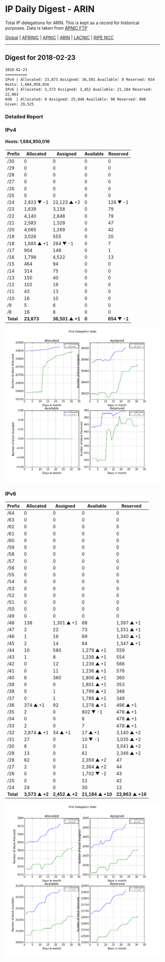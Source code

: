 # IP Daily Digest - ARIN 

Total IP delegations for ARIN. This is kept as a record for historical purposes. Data is taken from [APNIC FTP](https://ftp.apnic.net/)

[Global](https://github.com/csmets/IP-Daily-Digest) | [AFRINIC](https://github.com/csmets/IP-Daily-Digest/tree/master/archives/AFRINIC) | [APNIC](https://github.com/csmets/IP-Daily-Digest/tree/master/archives/APNIC) | [ARIN](https://github.com/csmets/IP-Daily-Digest/tree/master/archives/ARIN) | [LACNIC](https://github.com/csmets/IP-Daily-Digest/tree/master/archives/LACNIC) | [RIPE NCC](https://github.com/csmets/IP-Daily-Digest/tree/master/archives/RIPE_NCC)

---

## Digest for 2018-02-23
```
2018-02-23
==========
IPv4 | Allocated: 23,873 Assigned: 36,501 Available: 0 Reserved: 654 Hosts: 1,684,950,016
IPv6 | Allocated: 3,573 Assigned: 2,452 Available: 21,184 Reserved: 22,863
ASN  | Allocated: 0 Assigned: 25,848 Available: 98 Reserved: 898 Given: 29,525
```

### Detailed Report

### IPv4

#### Hosts: **1,684,950,016**

| Prefix | Allocated | Assigned | Available | Reserved |
| ----- | ----- | ----- | ----- | ----- |
| /30 | 0 | 0 | 0 | 0 |
| /29 | 0 | 0 | 0 | 0 |
| /28 | 0 | 0 | 0 | 0 |
| /27 | 0 | 0 | 0 | 0 |
| /26 | 0 | 0 | 0 | 0 |
| /25 | 0 | 0 | 0 | 0 |
| /24 | 2,923 ▼ -1 | 22,123 ▲ +2 | 0 | 126 ▼ -1 |
| /23 | 1,639 | 3,158 | 0 | 79 |
| /22 | 4,140 | 2,848 | 0 | 79 |
| /21 | 2,583 | 1,329 | 0 | 47 |
| /20 | 4,065 | 1,269 | 0 | 42 |
| /19 | 3,026 | 555 | 0 | 20 |
| /18 | 1,685 ▲ +1 | 284 ▼ -1 | 0 | 7 |
| /17 | 904 | 148 | 0 | 1 |
| /16 | 1,798 | 4,522 | 0 | 13 |
| /15 | 464 | 94 | 0 | 0 |
| /14 | 314 | 75 | 0 | 0 |
| /13 | 150 | 40 | 0 | 0 |
| /12 | 102 | 19 | 0 | 0 |
| /11 | 43 | 13 | 0 | 0 |
| /10 | 16 | 10 | 0 | 0 |
| /9 | 5 | 6 | 0 | 0 |
| /8 | 16 | 8 | 0 | 0 |
| **Total** | **23,873** | **36,501 ▲ +1** | **0** | **654 ▼ -1** |

![ipv4-stats](ipv4-figure.png)

### IPv6

| Prefix | Allocated | Assigned | Available | Reserved |
| ----- | ----- | ----- | ----- | ----- |
| /64 | 0 | 0 | 0 | 0 |
| /63 | 0 | 0 | 0 | 0 |
| /62 | 0 | 0 | 0 | 0 |
| /61 | 0 | 0 | 0 | 0 |
| /60 | 0 | 0 | 0 | 0 |
| /59 | 0 | 0 | 0 | 0 |
| /58 | 0 | 0 | 0 | 0 |
| /57 | 0 | 0 | 0 | 0 |
| /56 | 0 | 0 | 0 | 0 |
| /55 | 0 | 0 | 0 | 0 |
| /54 | 0 | 0 | 0 | 0 |
| /53 | 0 | 0 | 0 | 0 |
| /52 | 0 | 0 | 0 | 0 |
| /51 | 0 | 0 | 0 | 0 |
| /50 | 0 | 0 | 0 | 0 |
| /49 | 0 | 0 | 0 | 0 |
| /48 | 138 | 1,301 ▲ +1 | 68 | 1,397 ▲ +1 |
| /47 | 2 | 22 | 73 | 1,331 ▲ +1 |
| /46 | 1 | 16 | 69 | 1,340 ▲ +1 |
| /45 | 2 | 14 | 64 | 1,347 ▲ +1 |
| /44 | 10 | 580 | 1,279 ▲ +1 | 559 |
| /43 | 1 | 8 | 1,238 ▲ +1 | 554 |
| /42 | 0 | 12 | 1,239 ▲ +1 | 566 |
| /41 | 0 | 11 | 1,236 ▲ +1 | 576 |
| /40 | 6 | 360 | 1,806 ▲ +1 | 360 |
| /39 | 0 | 0 | 1,801 ▲ +1 | 353 |
| /38 | 0 | 1 | 1,799 ▲ +1 | 348 |
| /37 | 0 | 1 | 1,788 ▲ +1 | 349 |
| /36 | 374 ▲ +1 | 92 | 1,278 ▲ +1 | 496 ▲ +1 |
| /35 | 2 | 0 | 802 ▼ -1 | 478 ▲ +1 |
| /34 | 0 | 0 | 6 | 478 ▲ +1 |
| /33 | 2 | 0 | 7 | 478 ▲ +1 |
| /32 | 2,874 ▲ +1 | 34 ▲ +1 | 17 ▲ +1 | 3,140 ▲ +2 |
| /31 | 27 | 0 | 10 ▼ -1 | 3,035 ▲ +2 |
| /30 | 8 | 0 | 11 | 3,041 ▲ +2 |
| /29 | 13 | 0 | 61 | 2,346 ▲ +2 |
| /28 | 62 | 0 | 2,359 ▲ +2 | 47 |
| /27 | 2 | 0 | 2,364 ▲ +2 | 44 |
| /26 | 0 | 0 | 1,702 ▼ -2 | 43 |
| /25 | 0 | 0 | 22 | 42 |
| /24 | 24 | 0 | 30 | 12 |
| **Total** | **3,573 ▲ +2** | **2,452 ▲ +2** | **21,184 ▲ +10** | **22,863 ▲ +16** |

![ipv6-stats](ipv6-figure.png)